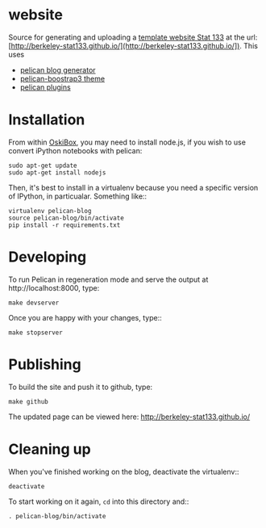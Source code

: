 website
=======

Source for generating and uploading a [template website Stat 133](http://berkeley-stat133.github.io/]) at the
url: [http://berkeley-stat133.github.io/](http://berkeley-stat133.github.io/]). This uses

* [pelican blog generator](http://blog.getpelican.com/)
* [pelican-boostrap3 theme](https://github.com/DandyDev/pelican-bootstrap3)
* [pelican plugins](https://github.com/getpelican/pelican-plugins)


Installation
============

From within [OskiBox](https://docs.google.com/document/d/1ybM5k73-b38dvYDbr8QX01l15SNgfysdS7wDmlQDBcY/pub), 
you may need to install node.js, if you wish to use convert iPython notebooks with pelican:

	sudo apt-get update
	sudo apt-get install nodejs


Then, it's best to install in a virtualenv because you need a specific version of
IPython, in particualar.  Something like::

    virtualenv pelican-blog
    source pelican-blog/bin/activate
    pip install -r requirements.txt


Developing
==========

To run Pelican in regeneration mode and serve the output at
http://localhost:8000, type:

    make devserver

Once you are happy with your changes, type::

    make stopserver

Publishing
==========

To build the site and push it to github, type:

    make github

The updated page can be viewed here: http://berkeley-stat133.github.io/

Cleaning up
===========

When you've finished working on the blog, deactivate the virtualenv::

    deactivate

To start working on it again, ``cd`` into this directory and::

    . pelican-blog/bin/activate

